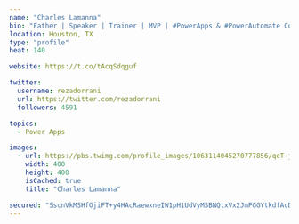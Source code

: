 ```yaml
---
name: "Charles Lamanna"
bio: "Father | Speaker | Trainer | MVP | #PowerApps & #PowerAutomate Community Super User | YouTuber Right-pointing triangle http://youtube.com/c/rezadorrani | Learn - Share - Clockwise rightwards and leftwards open circle arrows"
location: Houston, TX
type: "profile"
heat: 140

website: https://t.co/tAcqSdqguf

twitter:
  username: rezadorrani
  url: https://twitter.com/rezadorrani
  followers: 4591

topics:
  - Power Apps

images:
  - url: https://pbs.twimg.com/profile_images/1063114045270777856/qeT-jpWr_400x400.jpg
    width: 400
    height: 400
    isCached: true
    title: "Charles Lamanna"

secured: "SscnVkMSHfOjiFT+y4HAcRaewxneIW1pH1UdVyMSBNQtxVx2JmPGGYtkdfAcDBWBv2aknVPdK/8FkeF1xQVhKJyBvgiqP4WFC9R6GedQqbMrJWbaLfPqwtGDugJ02KMorh4rF8NnW7TnNiwFq7mGGt2Sl0Ai9355/p/FH8BK0MavKcNmYfS4qos1CAcqDIZojZAWH87Vv3etX7Mc0UgCuHbT8GHsjX4AvbqyucUYoJZPV3m2KOjMgyFTAnOovTO85VdCDG3hvVmt0KK6fGhq8CHGTfKKmG96hWkzjfXtyIsDBumrefIBDTz7Ye40G0rwDANHxNN1lM3LrKx4jj2dt1xDnAVHDyDg/b5lOZZYS04OMu6PwwU8FABjsuWic3GI8heOf9QbGbJjdtXuqZyKN6IIY6m8RzOuY8iDMi31tns=;o9CKxOAYmpbOHTBrpe5FFg=="
---
```


